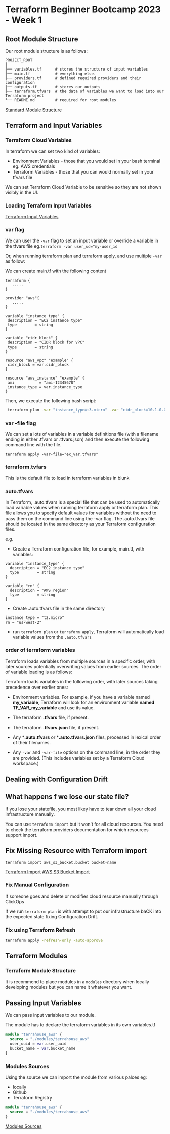 # Terraform Beginner Bootcamp 2023 - Week 1

## Root Module Structure

Our root module structure is as follows:

```
PROJECT_ROOT
│
├── variables.tf      # stores the structure of input variables
├── main.tf           # everything else.
├── providers.tf      # defined required providers and their configuration
├── outputs.tf        # stores our outputs
├── terraform.tfvars  # the data of variables we want to load into our Terraform project
└── README.md         # required for root modules
```

[Standard Module Structure](https://developer.hashicorp.com/terraform/language/modules/develop/structure)

## Terraform and Input Variables
### Terraform Cloud Variables

In terraform we can set two kind of variables:
- Environment Variables - those that you would set in your bash terminal eg. AWS credentials
- Terraform Variables - those that you can would normally set in your tfvars file

We can set Terraform Cloud Variable to be sensitive so they are not shown visibly in the UI.

### Loading Terraform Input Variables

[Terraform Input Variables](https://developer.hashicorp.com/terraform/language/values/variables)

### var flag
We can user the `-var` flag to set an input variable or override a variable in the tfvars file eg.`terraform -var user_ud="my-user_id`

Or, when running terraform plan and terraform apply, and use multiple `-var` as follow:
 
 We can create main.tf with the following content
 ``` 
 terraform {
    .....
 }

 provider "aws"{
    .....
 }

 variable "instance_type" {
  description = "EC2 instance type"
  type        = string
}

variable "cidr_block" {
  description = "CIDR block for VPC"
  type        = string
}

resource "aws_vpc" "example" {
  cidr_block = var.cidr_block
}

resource "aws_instance" "example" {
  ami           = "ami-12345678"
  instance_type = var.instance_type
}

 ```
 Then, we execute the following bash script:
 ```bash
  terraform plan -var "instance_type=t3.micro" -var "cidr_block=10.1.0.0/16"
 ```


### var -file flag

We can set a lots of variables in a variable definitions file (with a filename ending in either .tfvars or .tfvars.json) and then execute the following command line with the file.

```terraform apply -var-file="ex_var.tfvars"```


### terraform.tvfars

This is the default file to load in terraform variables in blunk 

### auto.tfvars

In Terraform, .auto.tfvars is a special file that can be used to automatically load variable values when running terraform apply or terraform plan. This file allows you to specify default values for variables without the need to pass them on the command line using the -var flag. The .auto.tfvars file should be located in the same directory as your Terraform configuration files.

e.g.
- Create a Terraform configuration file, for example, main.tf, with variables:
``` hcl
variable "instance_type" {
  description = "EC2 instance type"
  type        = string
}

variable "rn" {
  description = "AWS region"
  type        = string
}
```
- Create .auto.tfvars file in the same directory
```
instance_type = "t2.micro"
rn = "us-west-2"
```
- run `terraform plan` or `terraform apply`, Terraform will automatically load variable values from the `.auto.tfvars`

### order of terraform variables

Terraform loads variables from multiple sources in a specific order, with later sources potentially overwriting values from earlier sources. The order of variable loading is as follows:

Terraform loads variables in the following order, with later sources taking precedence over earlier ones:

- Environment variables. For example, if you have a variable named **my_variable**, Terraform will look for an environment variable **named TF_VAR_my_variable** and use its value.

- The terraform **.tfvars** file, if present.

- The terraform **.tfvars.json** file, if present.

- Any ***.auto.tfvars** or ***.auto.tfvars.json** files, processed in lexical order of their filenames.

- Any `-var` and `-var-file` options on the command line, in the order they are provided. (This includes variables set by a Terraform Cloud workspace.)



##   Dealing with Configuration Drift

## What happens f we lose our state file?
If you lose your statefile, you most likey have to tear down all your cloud infrastructure manually.

You can use `terraform import` but it won't for all cloud resources. You need to check the terraform providers documentation for which resources support import.

## Fix Missing Resource with Terraform import

`terraform import aws_s3_bucket.bucket bucket-name`

[Terraform Import](https://developer.hashicorp.com/terraform/cli/import)
[AWS S3 Bucket Import](https://registry.terraform.io/providers/hashicorp/aws/latest/docs/resources/s3_bucket#import)

### Fix Manual Configuration 
If someone goes and delete or modifies cloud resource manually through ClickOps

If we run `terraform plan` is with attempt to put our infrastructure baCK into the expected state fixing Configuration Drift.
### Fix using Terraform Refresh

```sh
terraform apply -refresh-only -auto-approve
```

## Terraform Modules

### Terraform Module Structure

It is recommend to place modules in a `modules` directory when locally developing modules but you can name it whatever you want.


## Passing Input Variables
We can pass input variables to our module.

The module has to declare the terraform variables in its own variables.tf

```tf
module "terrahouse_aws" {
  source = "./modules/terrahouse_aws"
  user_uuid = var.user_uuid
  bucket_name = var.bucket_name
}

```

### Modules Sources

Using the source we can import the module from various palces eg:
- locally
- Github
- Terraform Registry

```tf
module "terrahouse_aws" {
  source = "./modules/terrahouse_aws"
}

```

[Modules Sources](https://developer.hashicorp.com/terraform/language/modules/sources)